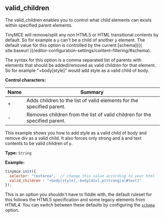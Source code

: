 ## valid_children

The valid_children enables you to control what child elements can exists within specified parent elements.

TinyMCE will remove/split any non HTML5 or HTML transitional contents by default. So for example a `p` can't be a child of another `p` element. The default value for this option is controlled by the current [schema]({{ site.baseurl }}/editor-configuration-settings/content-filtering/#schema).

The syntax for this option is a comma separated list of parents with elements that should be added/removed as valid children for that element. So for example "+body[style]" would add style as a valid child of body.

**Control characters:**

| Name | Summary          |
|------|------------------|
| +    | Adds children to the list of valid elements for the specified parent. |
| -    | Removes children from the list of valid children for the specified parent. |

This example shows you how to add style as a valid child of body and remove div as a valid child. It also forces only strong and a and text contents to be valid children of `p`.

**Type:** `String`

**Example:**

```js
tinymce.init({
  selector: "textarea",  // change this value according to your html
  valid_children : "+body[style],-body[div],p[strong|a|#text]"
});
```

This is an option you shouldn't have to fiddle with, the default ruleset for this follows the HTML5 specification and some legacy elements from HTML4. You can switch between these defaults by configuring the [`schema`](#scheme) option.

